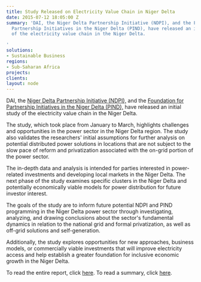 ```yaml
---
title: Study Released on Electricity Value Chain in Niger Delta
date: 2015-07-12 18:05:00 Z
summary: 'DAI, the Niger Delta Partnership Initiative (NDPI), and the Foundation for
  Partnership Initiatives in the Niger Delta (PIND), have released an initial study
  of the electricity value chain in the Niger Delta.

'
solutions:
- Sustainable Business
regions:
- Sub-Saharan Africa
projects: 
clients: 
layout: node
---
```


DAI, the [Niger Delta Partnership Initiative (NDPI),][1] and the [Foundation for Partnership Initiatives in the Niger Delta (PIND),][2] have released an initial study of the electricity value chain in the Niger Delta.

The study, which took place from January to March, highlights challenges and opportunities in the power sector in the Niger Delta region. The study also validates the researchers' initial assumptions for further analysis on potential distributed power solutions in locations that are not subject to the slow pace of reform and privatization associated with the on-grid portion of the power sector.

The in-depth data and analysis is intended for parties interested in power-related investments and developing local markets in the Niger Delta. The next phase of the study examines specific clusters in the Niger Delta and potentially economically viable models for power distribution for future investor interest.

The goals of the study are to inform future potential NDPI and PIND programming in the Niger Delta power sector through investigating, analyzing, and drawing conclusions about the sector's fundamental dynamics in relation to the national grid and formal privatization, as well as off-grid solutions and self-generation.  

Additionally, the study explores opportunities for new approaches, business models, or commercially viable investments that will improve electricity access and help establish a greater foundation for inclusive economic growth in the Niger Delta.

To read the entire report, click [here][3]. To read a summary, click [here][4].

[1]: http://ndpifoundation.org/
[2]: http://www.pindfoundation.org/
[3]: /uploads/niger-delta-study.pdf
[4]: /uploads/summary-niger-delta-study.pdf
